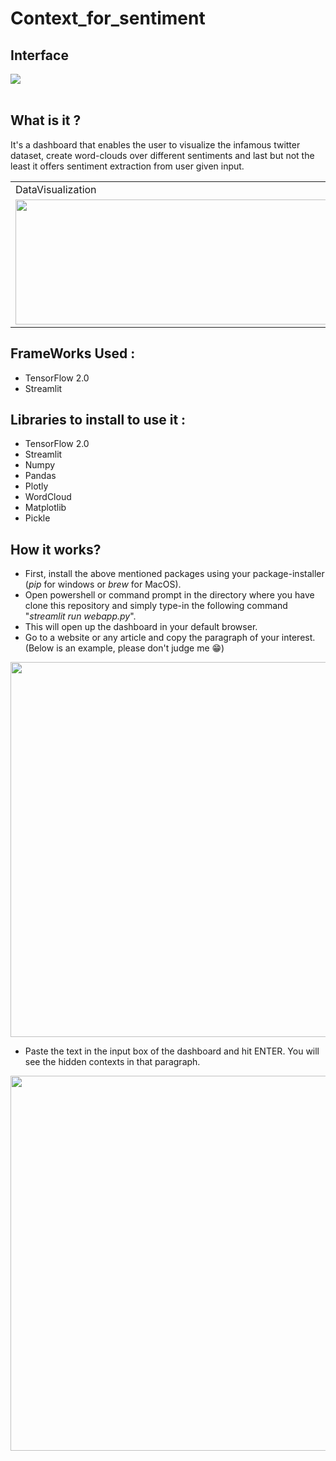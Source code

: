 # Context_for_sentiment

## Interface 
![](https://github.com/HOTSONHONET/Context_for_sentiment/Working-Images/intro.png)
<br></br>
## What is it ?

It's a dashboard that enables the user to visualize the infamous twitter dataset, create word-clouds over different sentiments and last but not the least it offers sentiment extraction from user given input.

<table>
  <tr>
    <td>DataVisualization</td>
     <td>WordCloud</td>
  </tr>
  <tr>
    <td><img src="https://drive.google.com/uc?export=view&id=1gt08yvHT5e8HHUvPqPc00N_3DBnTE31X" width=500 height=200></td>
    <td><img src="https://drive.google.com/uc?export=view&id=1d-rG1y4plCdWfjgu1TodWTAAq6itN9zS" width=500 height=200></td>
  </tr>
 </table>


## FrameWorks Used : 
* TensorFlow 2.0 
* Streamlit

## Libraries to install to use it :
* TensorFlow 2.0 
* Streamlit
* Numpy
* Pandas
* Plotly
* WordCloud
* Matplotlib
* Pickle

## How it works?
* First, install the above mentioned packages using your package-installer (*pip* for windows or *brew* for MacOS).
* Open powershell or command prompt in the directory where you have clone this repository and simply type-in the following command "*streamlit run webapp.py*".
* This will open up the dashboard in your default browser. 
* Go to a website or any article and copy the paragraph of your interest. (Below is an example, please don't judge me 😁)

<img src="https://drive.google.com/uc?export=view&id=16a3IXF_vGYNK48wP4A3C_f09A41v_8Oj" width=1000 height=600>

* Paste the text in the input box of the dashboard and hit ENTER. You will see the hidden contexts in that paragraph.
<img src="https://drive.google.com/uc?export=view&id=12u5_CwFU0Q5buNEuFmSfIE03Ag2PLIN-" width=1000 height=600>

<br></br>

